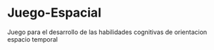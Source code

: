 # Juego-Espacial
Juego para el desarrollo de las habilidades cognitivas de orientacion espacio temporal
